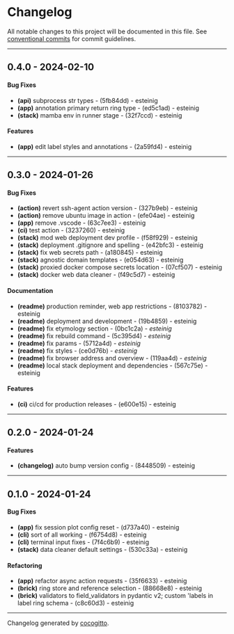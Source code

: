# Changelog
All notable changes to this project will be documented in this file. See [conventional commits](https://www.conventionalcommits.org/) for commit guidelines.

- - -
## 0.4.0 - 2024-02-10
#### Bug Fixes
- **(api)** subprocess str types - (5fb84dd) - esteinig
- **(app)** annotation primary return ring type - (ed5c1ad) - esteinig
- **(stack)** mamba env in runner stage - (32f7ccd) - esteinig
#### Features
- **(app)** edit label styles and annotations - (2a59fd4) - esteinig

- - -

## 0.3.0 - 2024-01-26
#### Bug Fixes
- **(action)** revert ssh-agent action version - (327b9eb) - esteinig
- **(action)** remove ubuntu image in action - (efe04ae) - esteinig
- **(app)** remove .vscode - (63c7ee3) - esteinig
- **(ci)** test action - (3237260) - esteinig
- **(stack)** mod web deployment dev profile - (f58f929) - esteinig
- **(stack)** deployment .gitignore and spelling - (e42bfc3) - esteinig
- **(stack)** fix web secrets path - (a180845) - esteinig
- **(stack)** agnostic domain templates - (e054d63) - esteinig
- **(stack)** proxied docker compose secrets location - (07cf507) - esteinig
- **(stack)** docker web data cleaner - (f49c5d7) - esteinig
#### Documentation
- **(readme)** production reminder, web app restrictions - (8103782) - esteinig
- **(readme)** deployment and development - (19b4859) - esteinig
- **(readme)** fix etymology section - (0bc1c2a) - *esteinig*
- **(readme)** fix rebuild command - (5c395d4) - *esteinig*
- **(readme)** fix params - (5712a4d) - *esteinig*
- **(readme)** fix styles - (ce0d76b) - *esteinig*
- **(readme)** fix browser address and overview - (119aa4d) - *esteinig*
- **(readme)** local stack deployment and dependencies - (567c75e) - esteinig
#### Features
- **(ci)** ci/cd for production releases - (e600e15) - esteinig

- - -

## 0.2.0 - 2024-01-24
#### Features
- **(changelog)** auto bump version config - (8448509) - esteinig

- - -

## 0.1.0 - 2024-01-24
#### Bug Fixes
- **(app)** fix session plot config reset - (d737a40) - esteinig
- **(cli)** sort of all working - (f6754d8) - esteinig
- **(cli)** terminal input fixes - (7f4c6b9) - esteinig
- **(stack)** data cleaner default settings - (530c33a) - esteinig
#### Refactoring
- **(app)** refactor async action requests - (35f6633) - esteinig
- **(brick)** ring store and reference selection - (88668e8) - esteinig
- **(brick)** validators to field_validators in pydantic v2; custom 'labels in label ring schema - (c8c60d3) - esteinig

- - -

Changelog generated by [cocogitto](https://github.com/cocogitto/cocogitto).